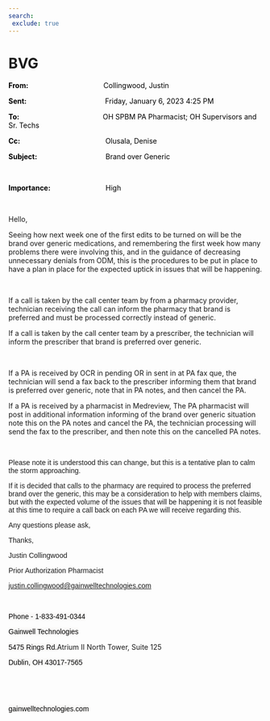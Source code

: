 ```yaml
---
search:
 exclude: true
---
```


# BVG

<div class="WordSection1">

**<span style="color:black">From:<span style="mso-tab-count:1">                                            
</span></span>**<span style="color:black">Collingwood, Justin</span>

**<span style="color:black">Sent:<span style="mso-tab-count:1">                                              
</span></span>**<span style="color:black">Friday, January 6, 2023 4:25
PM</span>

**<span style="color:black">To:<span style="mso-tab-count:1">                                                 
</span></span>**<span style="color:black">OH SPBM PA Pharmacist; OH
Supervisors and Sr. Techs</span>

**<span style="color:black">Cc:<span style="mso-tab-count:1">                                                  
</span></span>**<span style="color:black">Olusala, Denise</span>

**<span style="color:black">Subject:<span style="mso-tab-count:1">                                        
</span></span>**<span style="color:black">Brand over Generic</span>

<span style="color:
black"></span>

 

**<span style="color:black">Importance:<span style="mso-tab-count:1">                                
</span></span>**<span style="color:black">High</span>

 

Hello,

Seeing how next week one of the first edits to be turned on will be the
brand over generic medications, and remembering the first week how many
problems there were involving this, and in the guidance of decreasing
unnecessary denials from ODM, this is the procedures to be put in place
to have a plan in place for the expected uptick in issues that will be
happening.

 

If a call is taken by the call center team by from a pharmacy provider,
technician receiving the call can inform the pharmacy that brand is
preferred and must be processed correctly instead of generic.

If a call is taken by the call center team by a prescriber, the
technician will inform the prescriber that brand is preferred over
generic.

 

If a PA is received by OCR in pending <span class="underline">OR</span>
in sent in at PA fax que, the technician will send a fax back to the
prescriber informing them that brand is preferred over generic, note
that in PA notes, and then cancel the PA.

If a PA is received by a pharmacist in Medreview, The PA pharmacist will
post in additional information informing of the brand over generic
situation note this on the PA notes and cancel the PA, the technician
processing will send the fax to the prescriber, and then note this on
the cancelled PA notes.

<span style="font-family:&quot;Arial&quot;,sans-serif"></span>

 

<span style="font-family:&quot;Arial&quot;,sans-serif">Please note it is
understood this can change, but this is a tentative plan to calm the
storm approaching.</span>

<span style="font-family:&quot;Arial&quot;,sans-serif">If it is decided
that calls to the pharmacy are required to process the preferred brand
over the generic, this may be a consideration to help with members
claims, but with the expected volume of the issues that will be
happening it is not feasible at this time to require a call back on each
PA we will receive regarding this.</span>

<span style="font-family:&quot;Arial&quot;,sans-serif">Any questions
please ask,</span>

<span style="font-family:&quot;Arial&quot;,sans-serif">Thanks,</span>

<span style="font-family:&quot;Arial&quot;,sans-serif">Justin
Collingwood</span>

<span style="font-family:&quot;Arial&quot;,sans-serif">Prior
Authorization Pharmacist</span>

<span style="font-family:&quot;Arial&quot;,sans-serif"><justin.collingwood@gainwelltechnologies.com></span>

<span style="font-family:&quot;Arial&quot;,sans-serif"></span>

 

<span style="font-family:&quot;Arial&quot;,sans-serif;color:black;
background:#FAF9F8">Phone -
1-833-491-0344</span><span style="font-family:&quot;Arial&quot;,sans-serif;
background:#FAF9F8"></span>

<span style="font-family:&quot;Arial&quot;,sans-serif;color:black;
background:#FAF9F8">Gainwell
Technologies</span><span style="font-family:&quot;Arial&quot;,sans-serif;
background:#FAF9F8"></span>

<span style="font-family:&quot;Arial&quot;,sans-serif;color:black;
background:#FAF9F8">5475 Rings Rd.</span>Atrium II North Tower, Suite
125<span style="font-family:&quot;Arial&quot;,sans-serif;background:#FAF9F8"></span>

<span style="font-family:&quot;Arial&quot;,sans-serif;color:black;
background:#FAF9F8">Dublin, OH
43017-7565</span><span style="font-family:&quot;Arial&quot;,sans-serif;
background:#FAF9F8"></span>

<span style="font-family:&quot;Arial&quot;,sans-serif;background:#FAF9F8"></span>

 

 <span style="font-family:&quot;Arial&quot;,sans-serif;
color:black;background:#FAF9F8"><span class="image"></span></span><span style="font-family:&quot;Arial&quot;,sans-serif;background:#FAF9F8"></span>

<span style="font-family:&quot;Arial&quot;,sans-serif;color:black;
background:#FAF9F8">gainwelltechnologies.com</span><span style="font-family:
&quot;Arial&quot;,sans-serif;background:#FAF9F8"></span>

<span style="font-family:&quot;Arial&quot;,sans-serif;background:#FAF9F8"></span>

 

 

</div>
